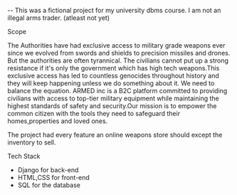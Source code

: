 -- This was a fictional project for my university dbms course. I am not an illegal arms trader. (atleast not yet)

Scope

The Authorities have had exclusive access to military grade weapons ever since we evolved
from swords and shields to precision missiles and drones. But the authorities are often
tyrannical. The civilians cannot put up a strong resistance if it's only the government which has
high tech weapons.This exclusive access has led to countless genocides throughout history and
they will keep happening unless we do something about it. We need to balance the equation.
ARMED inc is a B2C platform committed to providing civilians with access to top-tier military
equipment while maintaining the highest standards of safety and security.Our mission is to
empower the common citizen with the tools they need to safeguard their homes,properties and
loved ones.

The project had every feature an online weapons store should except the inventory to sell.


Tech Stack

- Django for back-end
- HTML,CSS for front-end
- SQL for the database
